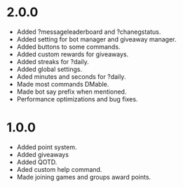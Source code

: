 # 2.0.0
- Added ?messageleaderboard and ?chanegstatus.
- Added setting for bot manager and giveaway manager.
- Added buttons to some commands.
- Added custom rewards for giveaways.
- Added streaks for ?daily.
- Added global settings.
- Aded minutes and seconds for ?daily.
- Made most commands DMable.
- Made bot say prefix when mentioned.
- Performance optimizations and bug fixes.

# 1.0.0
- Added point system.
- Added giveaways
- Added QOTD.
- Aded custom help command.
- Made joining games and groups award points.
